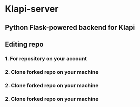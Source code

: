 # Klapi-server
## Python Flask-powered backend for Klapi

## Editing repo
### 1. For repository on your account
### 2. Clone forked repo on your machine
### 2. Clone forked repo on your machine
### 2. Clone forked repo on your machine